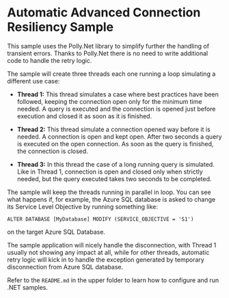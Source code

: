 # Automatic Advanced Connection Resiliency Sample

This sample uses the Polly.Net library to simplify further the handling of transient errors. Thanks to Polly.Net there is no need to write additional code to handle the retry logic.

The sample will create three threads each one running a loop simulating a different use case:

- **Thread 1:** This thread simulates a case where best practices have been followed, keeping the connection open only for the minimum time needed.
A query is executed and the connection is opened just before execution and closed it as soon as it is finished.

- **Thread 2:** This thread simulate a connection opened way before it is needed.
A connection is open and kept open. After two seconds a query is executed on the open connection. As soon as the query is finished, the connection is closed.

- **Thread 3:** In this thread the case of a long running query is simulated. Like in Thread 1, connection is open and closed only when strictly needed, but the query executed takes two seconds to be completed.

The sample will keep the threads running in parallel in loop. You can see what happens if, for example, the Azure SQL database is asked to change its Service Level Objective by running something like:

```
ALTER DATABASE [MyDatabase] MODIFY (SERVICE_OBJECTIVE = 'S1')
```

on the target Azure SQL Database.

The sample application will nicely handle the disconnection, with Thread 1 usually not showing any impact at all, while for other threads, automatic retry logic will kick in to handle the exception generated by temporary disconnection from Azure SQL database.

Refer to the `README.md` in the upper folder to learn how to configure and run .NET samples.
